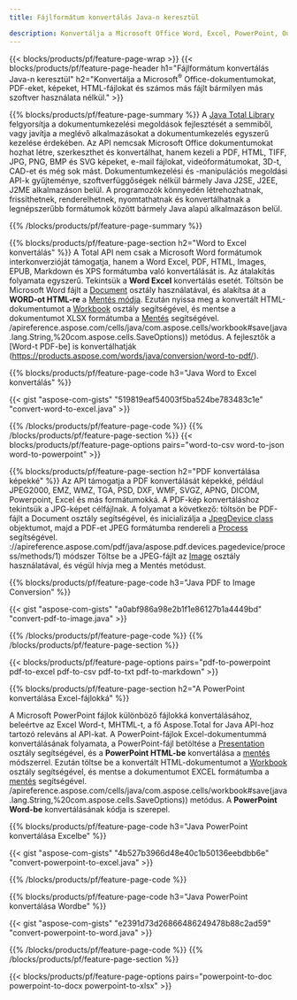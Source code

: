 ```yaml
---
title: Fájlformátum konvertálás Java-n keresztül 

description: Konvertálja a Microsoft Office Word, Excel, PowerPoint, Outlook, PDF, HTML, 3D képeket, diagramokat, videoformátumokat és különféle egyéb formátumokat mindössze néhány soros Java kóddal.
---
```


{{< blocks/products/pf/feature-page-wrap >}}
{{< blocks/products/pf/feature-page-header h1="Fájlformátum konvertálás Java-n keresztül" h2="Konvertálja a Microsoft<sup>&reg;</sup> Office-dokumentumokat, PDF-eket, képeket, HTML-fájlokat és számos más fájlt bármilyen más szoftver használata nélkül." >}}

{{% blocks/products/pf/feature-page-summary %}}
A [Java Total Library](https://products.aspose.com/total/java/) felgyorsítja a dokumentumkezelési megoldások fejlesztését a semmiből, vagy javítja a meglévő alkalmazásokat a dokumentumkezelés egyszerű kezelése érdekében. Az API nemcsak Microsoft Office dokumentumokat hozhat létre, szerkeszthet és konvertálhat, hanem kezeli a PDF, HTML, TIFF, JPG, PNG, BMP és SVG képeket, e-mail fájlokat, videóformátumokat, 3D-t, CAD-et és még sok mást. Dokumentumkezelési és -manipulációs megoldási API-k gyűjteménye, szoftverfüggőségek nélkül bármely Java J2SE, J2EE, J2ME alkalmazáson belül. A programozók könnyedén létrehozhatnak, frissíthetnek, renderelhetnek, nyomtathatnak és konvertálhatnak a legnépszerűbb formátumok között bármely Java alapú alkalmazáson belül.

{{% /blocks/products/pf/feature-page-summary  %}}

{{% blocks/products/pf/feature-page-section  h2="Word to Excel konvertálás" %}}
A Total API nem csak a Microsoft Word formátumok interkonverzióját támogatja, hanem a Word Excel, PDF, HTML, Images, EPUB, Markdown és XPS formátumba való konvertálását is. Az átalakítás folyamata egyszerű. Tekintsük a **Word Excel** konvertálás esetét. Töltsön be Microsoft Word fájlt a [Document](https://reference.aspose.com/words/java/com.aspose.words/Document) osztály használatával, és alakítsa át a **WORD-ot HTML-re** a [Mentés módja](https://reference.aspose.com/words/java/com.aspose.words/Document#save(java.lang.String,com.aspose.words.SaveOptions)). Ezután nyissa meg a konvertált HTML-dokumentumot a [Workbook](https://reference.aspose.com/cells/java/com.aspose.cells/Workbook) osztály segítségével, és mentse a dokumentumot XLSX formátumba a [Mentés](https:/) segítségével. /apireference.aspose.com/cells/java/com.aspose.cells/workbook#save(java.lang.String,%20com.aspose.cells.SaveOptions)) metódus.
 A fejlesztők a [Word-t PDF-be] is konvertálhatják (https://products.aspose.com/words/java/conversion/word-to-pdf/).


{{% blocks/products/pf/feature-page-code h3="Java Word to Excel konvertálás" %}}

{{< gist "aspose-com-gists" "519819eaf54003f5ba524be783483c1e" "convert-word-to-excel.java" >}}

{{% /blocks/products/pf/feature-page-code  %}}
{{% /blocks/products/pf/feature-page-section %}}
{{< blocks/products/pf/feature-page-options pairs="word-to-csv word-to-json word-to-powerpoint" >}}


{{% blocks/products/pf/feature-page-section  h2="PDF konvertálása képekké" %}}
Az API támogatja a PDF konvertálását képekké, például JPEG2000, EMZ, WMZ, TGA, PSD, DXF, WMF, SVGZ, APNG, DICOM, Powerpoint, Excel és más formátumokká. A PDF-kép konvertáláshoz tekintsük a JPG-képet célfájlnak. A folyamat a következő: töltsön be PDF-fájlt a Document osztály segítségével, és inicializálja a [JpegDevice class](https://reference.aspose.com/pdf/java/aspose.pdf.devices/jpegdevice) objektumot, majd a PDF-et JPEG formátumba rendereli a [Process](https) segítségével. ://apireference.aspose.com/pdf/java/aspose.pdf.devices.pagedevice/process/methods/1) módszer
Töltse be a JPEG-fájlt az [Image](https://reference.aspose.com/imaging/java/aspose.imaging/image) osztály használatával, és végül hívja meg a Mentés metódust.

{{% blocks/products/pf/feature-page-code h3="Java PDF to Image Conversion" %}}

{{< gist "aspose-com-gists" "a0abf986a98e2b1f1e86127b1a4449bd" "convert-pdf-to-image.java" >}}


{{% /blocks/products/pf/feature-page-code  %}}
{{% /blocks/products/pf/feature-page-section %}}

{{< blocks/products/pf/feature-page-options pairs="pdf-to-powerpoint pdf-to-excel pdf-to-csv pdf-to-txt pdf-to-markdown" >}}

{{% blocks/products/pf/feature-page-section  h2="A PowerPoint konvertálása Excel-fájlokká" %}}

A Microsoft PowerPoint fájlok különböző fájlokká konvertálásához, beleértve az Excel Word-t, MHTML-t, a fő Aspose.Total for Java API-hoz tartozó releváns al API-kat. A PowerPoint-fájlok Excel-dokumentummá konvertálásának folyamata, a PowerPoint-fájl betöltése a [Presentation](https://reference.aspose.com/slides/java/com.aspose.slides/Presentation) osztály segítségével, és a **PowerPoint HTML-be** konvertálása a [mentés](https://reference.aspose.com/slides/java/com.aspose.slides/Presentation#save-java.lang.String-int-com.aspose.slides.ISaveOptions-) módszerrel. Ezután töltse be a konvertált HTML-dokumentumot a [Workbook](https://reference.aspose.com/cells/java/com.aspose.cells/Workbook) osztály segítségével, és mentse a dokumentumot EXCEL formátumba a [mentés](https:/) segítségével. /apireference.aspose.com/cells/java/com.aspose.cells/workbook#save(java.lang.String,%20com.aspose.cells.SaveOptions)) metódus. A **PowerPoint Word-be** konvertálásának kódja is szerepel.

{{% blocks/products/pf/feature-page-code h3="Java PowerPoint konvertálása Excelbe" %}}

{{< gist "aspose-com-gists" "4b527b3966d48e40c1b50136eebdbb6e" "convert-powerpoint-to-excel.java" >}}

{{% /blocks/products/pf/feature-page-code %}}

{{% blocks/products/pf/feature-page-code h3="Java PowerPoint konvertálása Wordbe" %}}

{{< gist "aspose-com-gists" "e2391d73d26866486249478b88c2ad59" "convert-powerpoint-to-word.java" >}}

{{% /blocks/products/pf/feature-page-code %}}
{{% /blocks/products/pf/feature-page-section %}}

{{< blocks/products/pf/feature-page-options pairs="powerpoint-to-doc powerpoint-to-docx powerpoint-to-xlsx" >}}